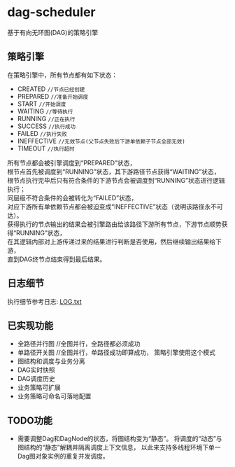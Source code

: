 # dag-scheduler
基于有向无环图(DAG)的策略引擎

## 策略引擎
在策略引擎中，所有节点都有如下状态：
- CREATED `//节点已经创建`
- PREPARED `//准备开始调度`
- START `//开始调度`
- WAITING `//等待执行`
- RUNNING `//正在执行`
- SUCCESS `//执行成功`
- FAILED `//执行失败`
- INEFFECTIVE `//无效节点(父节点失败后下游单依赖子节点全部无效)`
- TIMEOUT `//执行超时`

所有节点都会被引擎调度到“PREPARED”状态，<br>
根节点首先被调度到“RUNNING”状态，其下游路径节点获得“WAITING”状态，<br>
根节点执行完毕后只有符合条件的下游节点会被调度到“RUNNING”状态进行逻辑执行；<br>
同层级不符合条件的会被转化为“FAILED”状态，<br>
对应下游所有单依赖节点都会被迫变成“INEFFECTIVE”状态（说明该路径永不可达）。<br>
获得执行的节点输出的结果会被引擎路由给该路径下游所有节点，下游节点顺势获得“RUNNING”状态，<br>
在其逻辑内部对上游传递过来的结果进行判断是否使用，然后继续输出结果给下游，<br>
直到DAG终节点结束得到最后结果。<br>

## 日志细节
执行细节参考日志: [LOG.txt](./LOG.txt)

## 已实现功能
- 全路径并行图  //全图并行，全路径都必须成功
- 单路径开关图 //全图并行，单路径成功即算成功， 策略引擎使用这个模式
- 图结构和调度与业务分离
- DAG实时快照
- DAG调度历史
- 业务策略可扩展
- 业务策略可命名可落地配置

## TODO功能
- 需要调整Dag和DagNode的状态，将图结构变为“静态”。
  将调度的“动态”与图结构的“静态”解耦并隔离调度上下文信息，
  以此来支持多线程环境下单一Dag图对象实例的重复并发调度。